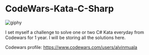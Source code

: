 # CodeWars-Kata-C-Sharp 

![giphy](https://user-images.githubusercontent.com/4493397/33629622-61d2a4d8-da0d-11e7-81b7-7fca5d8ba147.gif)

I set myself a challenge to solve one or two C# Kata everyday from Codewars for 1 year. I will be storing all the solutions here. 

Codewars profile: https://www.codewars.com/users/alvinmuala
